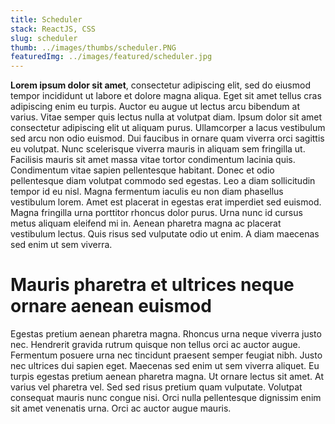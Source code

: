 ```yaml
---
title: Scheduler
stack: ReactJS, CSS
slug: scheduler
thumb: ../images/thumbs/scheduler.PNG
featuredImg: ../images/featured/scheduler.jpg
---
```


**Lorem ipsum dolor sit amet**, consectetur adipiscing elit, sed do eiusmod tempor incididunt ut labore et dolore magna aliqua. Eget sit amet tellus cras adipiscing enim eu turpis. Auctor eu augue ut lectus arcu bibendum at varius. Vitae semper quis lectus nulla at volutpat diam. Ipsum dolor sit amet consectetur adipiscing elit ut aliquam purus. Ullamcorper a lacus vestibulum sed arcu non odio euismod. Dui faucibus in ornare quam viverra orci sagittis eu volutpat. Nunc scelerisque viverra mauris in aliquam sem fringilla ut. Facilisis mauris sit amet massa vitae tortor condimentum lacinia quis. Condimentum vitae sapien pellentesque habitant. Donec et odio pellentesque diam volutpat commodo sed egestas. Leo a diam sollicitudin tempor id eu nisl. Magna fermentum iaculis eu non diam phasellus vestibulum lorem. Amet est placerat in egestas erat imperdiet sed euismod. Magna fringilla urna porttitor rhoncus dolor purus. Urna nunc id cursus metus aliquam eleifend mi in. Aenean pharetra magna ac placerat vestibulum lectus. Quis risus sed vulputate odio ut enim. A diam maecenas sed enim ut sem viverra.

# Mauris pharetra et ultrices neque ornare aenean euismod

Egestas pretium aenean pharetra magna. Rhoncus urna neque viverra justo nec. Hendrerit gravida rutrum quisque non tellus orci ac auctor augue. Fermentum posuere urna nec tincidunt praesent semper feugiat nibh. Justo nec ultrices dui sapien eget. Maecenas sed enim ut sem viverra aliquet. Eu turpis egestas pretium aenean pharetra magna. Ut ornare lectus sit amet. At varius vel pharetra vel. Sed sed risus pretium quam vulputate. Volutpat consequat mauris nunc congue nisi. Orci nulla pellentesque dignissim enim sit amet venenatis urna. Orci ac auctor augue mauris.
